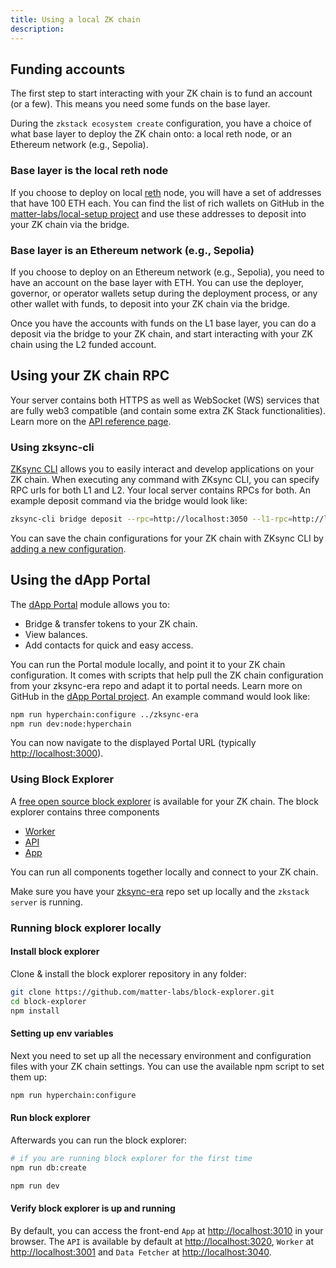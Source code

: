 ```yaml
---
title: Using a local ZK chain
description:
---
```


## Funding accounts

The first step to start interacting with your ZK chain is to fund an account (or a few).
This means you need some funds on the base layer.

During the `zkstack ecosystem create` configuration, you have a choice of what base layer to deploy the ZK chain onto:
a local reth node, or an Ethereum network (e.g., Sepolia).

### Base layer is the local reth node

If you choose to deploy on local [reth](https://ghcr.io/paradigmxyz/reth) node, you will have a set of addresses that have 100 ETH each.
You can find the list of rich wallets on GitHub in the [matter-labs/local-setup project](https://github.com/matter-labs/local-setup/blob/main/rich-wallets.json)
and use these addresses to deposit into your ZK chain via the bridge.

### Base layer is an Ethereum network (e.g., Sepolia)

If you choose to deploy on an Ethereum network (e.g., Sepolia), you need to have an account on the base layer with ETH.
You can use the deployer, governor, or operator wallets setup during the deployment process,
or any other wallet with funds, to deposit into your ZK chain via the bridge.

Once you have the accounts with funds on the L1 base layer, you can do a deposit via the bridge to your ZK chain,
and start interacting with your ZK chain using the L2 funded account.

## Using your ZK chain RPC

Your server contains both HTTPS as well as WebSocket (WS) services that are fully web3 compatible (and contain some extra ZK Stack functionalities).
Learn more on the [API reference page](/zksync-protocol/api).

### Using zksync-cli

[ZKsync CLI](/zksync-era/tooling/zksync-cli) allows you to easily interact and develop applications on your ZK chain.
When executing any command with ZKsync CLI, you can specify RPC urls for both L1 and L2.
Your local server contains RPCs for both.
An example deposit command via the bridge would look like:

```bash
zksync-cli bridge deposit --rpc=http://localhost:3050 --l1-rpc=http://localhost:8545
```

You can save the chain configurations for your ZK chain with ZKsync CLI by [adding a new configuration](/zksync-era/tooling/zksync-cli/configuring-chains).

## Using the dApp Portal

The [dApp Portal](https://github.com/matter-labs/dapp-portal) module allows you to:

- Bridge & transfer tokens to your ZK chain.
- View balances.
- Add contacts for quick and easy access.

You can run the Portal module locally, and point it to your ZK chain configuration. It comes with scripts that help
pull the ZK chain configuration from your zksync-era repo and adapt it to portal needs. Learn more
on GitHub in the [dApp Portal project](https://github.com/matter-labs/dapp-portal). An example command would look like:

```bash
npm run hyperchain:configure ../zksync-era
npm run dev:node:hyperchain
```

You can now navigate to the displayed Portal URL (typically <http://localhost:3000>).

### Using Block Explorer

A [free open source block explorer](https://github.com/matter-labs/block-explorer) is available for your ZK chain. The block explorer contains three components

- [Worker](https://github.com/matter-labs/block-explorer/tree/main/packages/worker)
- [API](https://github.com/matter-labs/block-explorer/tree/main/packages/api)
- [App](https://github.com/matter-labs/block-explorer/tree/main/packages/app)

You can run all components together locally and connect to your ZK chain.

Make sure you have your [zksync-era](https://github.com/matter-labs/zksync-era) repo set up locally and
the `zkstack server` is running.

### Running block explorer locally

#### Install block explorer

Clone & install the block explorer repository in any folder:

```bash
git clone https://github.com/matter-labs/block-explorer.git
cd block-explorer
npm install
```

#### Setting up env variables

Next you need to set up all the necessary environment and configuration files with your ZK chain settings.
You can use the available npm script to set them up:

```bash
npm run hyperchain:configure
```

#### Run block explorer

Afterwards you can run the block explorer:

```bash
# if you are running block explorer for the first time
npm run db:create
```

```bash
npm run dev
```

#### Verify block explorer is up and running

By default, you can access the front-end `App` at <http://localhost:3010> in your browser. The  `API` is
 available by default at <http://localhost:3020>, `Worker` at <http://localhost:3001> and `Data Fetcher` at <http://localhost:3040>.
